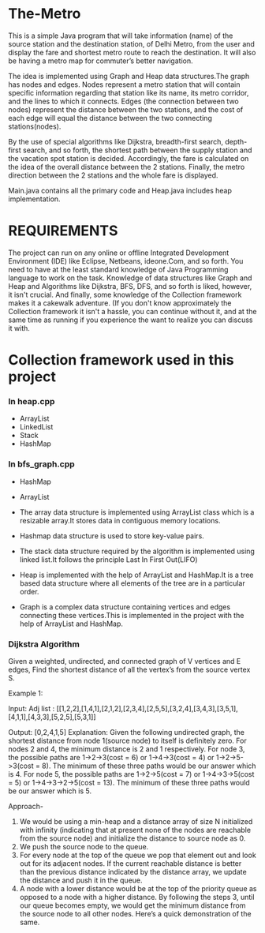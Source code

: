 # The-Metro
This is a simple Java program that will take information (name) of the source station and the destination station, of Delhi Metro, from the user and display the fare and shortest metro route to reach the destination. It will also be having a metro map for commuter’s better navigation.

The idea is implemented using Graph and Heap data structures.The graph has nodes and edges. Nodes represent a metro station that will contain specific information regarding that station like its name, its metro corridor, and the lines to which it connects. Edges (the connection between two nodes) represent the distance between the two stations, and the cost of each edge will equal the distance between the two connecting stations(nodes).

By the use of special algorithms like Dijkstra, breadth-first search, depth-first search, and so forth, the shortest path between the supply station and the vacation spot station is decided. Accordingly, the fare is calculated on the idea of the overall distance between the 2 stations. Finally, the metro direction between the 2 stations and the whole fare is displayed.

Main.java contains all the primary code and Heap.java includes heap implementation.

# REQUIREMENTS

The project can run on any online or offline Integrated Development Environment (IDE) like Eclipse, Netbeans, ideone.Com, and so forth. You need to have at the least standard knowledge of Java Programming language to work on the task. Knowledge of data structures like Graph and Heap and Algorithms like Dijkstra, BFS, DFS, and so forth is liked, however, it isn't crucial. And finally, some knowledge of the Collection framework makes it a cakewalk adventure. (If you don't know approximately the Collection framework it isn't a hassle, you can continue without it, and at the same time as running if you experience the want to realize you can discuss it with.

# Collection framework used in this project
### In heap.cpp
* ArrayList
* LinkedList
* Stack
* HashMap
### In bfs_graph.cpp
* HashMap
* ArrayList

* The array data structure is implemented using ArrayList class which is a resizable array.It stores data in contiguous memory locations.
* Hashmap data structure is used to store key-value pairs.
* The stack data structure required by the algorithm is implemented using linked list.It follows the principle Last In First Out(LIFO)
* Heap is implemented with the help of ArrayList and HashMap.It is a tree based data structure where all elements of the tree are in a particular order.
* Graph is a complex data structure containing vertices and edges connecting these vertices.This is implemented in the project with the help of ArrayList and HashMap.
### Dijkstra Algorithm
Given a weighted, undirected, and connected graph of V vertices and E edges, Find the shortest distance of all the vertex’s from the source vertex S.

Example 1:

Input: 
Adj list : [[1,2,2],[1,4,1],[2,1,2],[2,3,4],[2,5,5],[3,2,4],[3,4,3],[3,5,1],[4,1,1],[4,3,3],[5,2,5],[5,3,1]]

Output: [0,2,4,1,5]
Explanation: Given the following undirected graph, the shortest distance from node 1(source node) to itself is definitely zero. For nodes 2 and 4, the minimum distance is 2 and 1 respectively.
For node 3, the possible paths are 1->2->3(cost = 6) or 1->4->3(cost = 4) or 1->2->5->3(cost = 8). The minimum of these three paths would be our answer which is 4.
For node 5, the possible paths are 1->2->5(cost = 7) or 1->4->3->5(cost = 5) or 1->4->3->2->5(cost = 13). The minimum of these three paths would be our answer which is 5.

Approach-
1. We would be using a min-heap and a distance array of size N initialized with infinity (indicating that at present none of the nodes are reachable from the source node) and initialize the distance to source node as 0.
2. We push the source node to the queue.
3. For every node at the top of the queue we pop that element out and look out for its adjacent nodes. If the current reachable distance is better than the previous distance indicated by the distance array, we update the distance and push it in the queue.
4. A node with a lower distance would be at the top of the priority queue as opposed to a node with a higher distance. By following the steps 3, until our queue becomes empty, we would get the minimum distance from the source node to all other nodes. Here’s a quick demonstration of the same.
